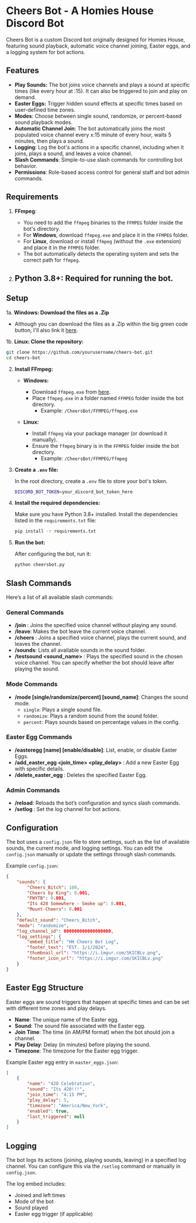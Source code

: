 # Cheers Bot - A Homies House Discord Bot

Cheers Bot is a custom Discord bot originally designed for Homies House, featuring sound playback, automatic voice channel joining, Easter eggs, and a logging system for bot actions.

## Features

- **Play Sounds:** The bot joins voice channels and plays a sound at specific times (like every hour at :15). It can also be triggered to join and play on demand.
- **Easter Eggs:** Trigger hidden sound effects at specific times based on user-defined time zones.
- **Modes**: Choose between single sound, randomize, or percent-based sound playback modes.
- **Automatic Channel Join**: The bot automatically joins the most populated voice channel every x:15 minute of every hour, waits 5 minutes, then plays a sound.
- **Logging**: Log the bot's actions in a specific channel, including when it joins, plays a sound, and leaves a voice channel.
- **Slash Commands**: Simple-to-use slash commands for controlling bot behavior.
- **Permissions**: Role-based access control for general staff and bot admin commands.

## Requirements

1. **FFmpeg**: 
   - You need to add the `ffmpeg` binaries to the `FFMPEG` folder inside the bot's directory.
   - For **Windows**, download `ffmpeg.exe` and place it in the `FFMPEG` folder.
   - For **Linux**, download or install `ffmpeg` (without the `.exe` extension) and place it in the `FFMPEG` folder.
   - The bot automatically detects the operating system and sets the correct path for `ffmpeg`.

2. **Python 3.8+**: Required for running the bot.
   - 

## Setup
1a. **Windows: Download the files as a .Zip**
   - Although you can download the files as a .Zip within the big green code button, I'll also link it [here](https://github.com/Wubbity/CheersBot/archive/refs/heads/main.zip).

1b. **Linux: Clone the repository:**

   ```bash
   git clone https://github.com/yourusername/cheers-bot.git
   cd cheers-bot
   ```

2. **Install FFmpeg:**

   - **Windows:**
     - Download `ffmpeg.exe` from [here](https://ffmpeg.org/download.html).
     - Place `ffmpeg.exe` in a folder named `FFMPEG` folder inside the bot directory.
       - Example: `/CheersBot/FFMPEG/ffmpeg.exe`

   - **Linux:**
     - Install `ffmpeg` via your package manager (or download it manually).
     - Ensure the `ffmpeg` binary is in the `FFMPEG` folder inside the bot directory.
       - Example: `/CheersBot/FFMPEG/ffmpeg`

3. **Create a `.env` file:**

   In the root directory, create a `.env` file to store your bot's token.

   ```bash
   DISCORD_BOT_TOKEN=your_discord_bot_token_here
   ```

4. **Install the required dependencies:**

   Make sure you have Python 3.8+ installed. Install the dependencies listed in the `requirements.txt` file:

   ```bash
   pip install -r requirements.txt
   ```

5. **Run the bot:**

   After configuring the bot, run it:

   ```bash
   python cheersbot.py
   ```

## Slash Commands

Here’s a list of all available slash commands:

### General Commands

- **/join <channel>**: Joins the specified voice channel without playing any sound.
- **/leave**: Makes the bot leave the current voice channel.
- **/cheers <channel>**: Joins a specified voice channel, plays the current sound, and leaves the channel.
- **/sounds**: Lists all available sounds in the sound folder.
- **/testsound <sound_name> <channel>**: Plays the specified sound in the chosen voice channel. You can specify whether the bot should leave after playing the sound.

### Mode Commands

- **/mode [single/randomize/percent] [sound_name]**: Changes the sound mode.
  - `single`: Plays a single sound file.
  - `randomize`: Plays a random sound from the sound folder.
  - `percent`: Plays sounds based on percentage values in the config.

### Easter Egg Commands

- **/easteregg [name] [enable/disable]**: List, enable, or disable Easter Eggs.
- **/add_easter_egg <name> <sound> <join_time> <play_delay> <timezone>**: Add a new Easter Egg with specific details.
- **/delete_easter_egg <name>**: Deletes the specified Easter Egg.

### Admin Commands

- **/reload**: Reloads the bot’s configuration and syncs slash commands.
- **/setlog <channel>**: Set the log channel for bot actions.

## Configuration

The bot uses a `config.json` file to store settings, such as the list of available sounds, the current mode, and logging settings. You can edit the `config.json` manually or update the settings through slash commands.

Example `config.json`:

```json
{
    "sounds": {
        "Cheers_Bitch": 100,
        "Cheers by King": 0.001,
        "FWYTB": 0.001,
        "Its 420 Somewhere - Smoke up": 0.001,
        "Mount-Cheers": 0.001
    },
    "default_sound": "Cheers_Bitch",
    "mode": "randomize",
    "log_channel_id": 000000000000000000,
    "log_settings": {
        "embed_title": "HH Cheers Bot Log",
        "footer_text": "EST. 1/1/2024",
        "thumbnail_url": "https://i.imgur.com/SKICBLv.png",
        "footer_icon_url": "https://i.imgur.com/SKICBLv.png"
    }
}
```

## Easter Egg Structure

Easter eggs are sound triggers that happen at specific times and can be set with different time zones and play delays.

- **Name**: The unique name of the Easter egg.
- **Sound**: The sound file associated with the Easter egg.
- **Join Time**: The time (in AM/PM format) when the bot should join a channel.
- **Play Delay**: Delay (in minutes) before playing the sound.
- **Timezone**: The timezone for the Easter egg trigger.

Example Easter egg entry in `easter_eggs.json`:

```json
[
    {
        "name": "420 Celebration",
        "sound": "Its 420!!!",
        "join_time": "4:15 PM",
        "play_delay": 5,
        "timezone": "America/New_York",
        "enabled": true,
        "last_triggered": null
    }
]
```

## Logging

The bot logs its actions (joining, playing sounds, leaving) in a specified log channel. You can configure this via the `/setlog` command or manually in `config.json`.

The log embed includes:

- Joined and left times
- Mode of the bot
- Sound played
- Easter egg trigger (if applicable)
